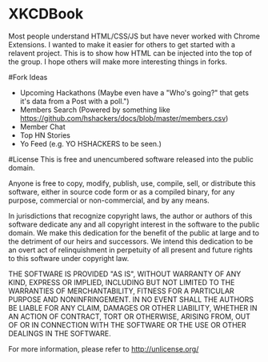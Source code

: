 XKCDBook
========

Most people understand HTML/CSS/JS but have never worked with Chrome Extensions. I wanted to make it easier for others to get started with a relavent project. This is to show how HTML can be injected into the top of the group. I hope others will make more interesting things in forks.

#Fork Ideas
- Upcoming Hackathons (Maybe even have a "Who's going?" that gets it's data from a Post with a poll.")
- Members Search (Powered by something like https://github.com/hshackers/docs/blob/master/members.csv)
- Member Chat
- Top HN Stories
- Yo Feed (e.g. YO HSHACKERS to be seen.)

#License
This is free and unencumbered software released into the public domain.

Anyone is free to copy, modify, publish, use, compile, sell, or
distribute this software, either in source code form or as a compiled
binary, for any purpose, commercial or non-commercial, and by any
means.

In jurisdictions that recognize copyright laws, the author or authors
of this software dedicate any and all copyright interest in the
software to the public domain. We make this dedication for the benefit
of the public at large and to the detriment of our heirs and
successors. We intend this dedication to be an overt act of
relinquishment in perpetuity of all present and future rights to this
software under copyright law.

THE SOFTWARE IS PROVIDED "AS IS", WITHOUT WARRANTY OF ANY KIND,
EXPRESS OR IMPLIED, INCLUDING BUT NOT LIMITED TO THE WARRANTIES OF
MERCHANTABILITY, FITNESS FOR A PARTICULAR PURPOSE AND NONINFRINGEMENT.
IN NO EVENT SHALL THE AUTHORS BE LIABLE FOR ANY CLAIM, DAMAGES OR
OTHER LIABILITY, WHETHER IN AN ACTION OF CONTRACT, TORT OR OTHERWISE,
ARISING FROM, OUT OF OR IN CONNECTION WITH THE SOFTWARE OR THE USE OR
OTHER DEALINGS IN THE SOFTWARE.

For more information, please refer to <http://unlicense.org/>
